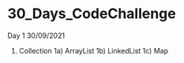 # 30_Days_CodeChallenge
Day 1 30/09/2021 
  1) Collection 
    1a) ArrayList
    1b) LinkedList
    1c) Map
